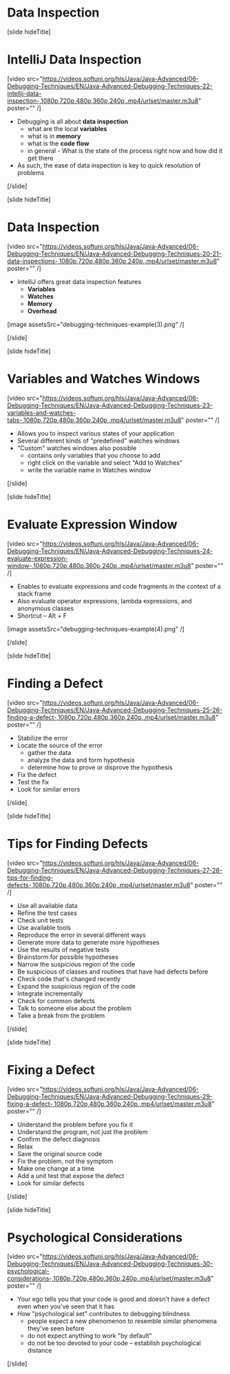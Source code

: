 # Data Inspection

[slide hideTitle]

# IntelliJ Data Inspection

[video src="https://videos.softuni.org/hls/Java/Java-Advanced/06-Debugging-Techniques/EN/Java-Advanced-Debugging-Techniques-22-intellij-data-inspection-,1080p,720p,480p,360p,240p,.mp4/urlset/master.m3u8" poster="" /]

- Debugging is all about **data inspection**
    - what are the local **variables**
    - what is in **memory**
    - what is the **code flow**
    - in general - What is the state of the process right now and how did it get there
- As such, the ease of data inspection is key to quick resolution of problems

[/slide]

[slide hideTitle]

# Data Inspection

[video src="https://videos.softuni.org/hls/Java/Java-Advanced/06-Debugging-Techniques/EN/Java-Advanced-Debugging-Techniques-20-21-data-inspections-,1080p,720p,480p,360p,240p,.mp4/urlset/master.m3u8" poster="" /]

- IntelliJ offers great data inspection features
    - **Variables**
    - **Watches**
    - **Memory**
    - **Overhead**

[image assetsSrc="debugging-techniques-example(3).png" /]

[/slide]

[slide hideTitle]

# Variables and Watches Windows

[video src="https://videos.softuni.org/hls/Java/Java-Advanced/06-Debugging-Techniques/EN/Java-Advanced-Debugging-Techniques-23-variables-and-watches-tabs-,1080p,720p,480p,360p,240p,.mp4/urlset/master.m3u8" poster="" /]

- Allows you to inspect various states of your application
- Several different kinds of "predefined" watches windows
- "Custom" watches windows also possible
    - contains only variables that you choose to add
    - right click on the variable and select "Add to Watches"
    - write the variable name in Watches window

[/slide]

[slide hideTitle]

# Evaluate Expression Window

[video src="https://videos.softuni.org/hls/Java/Java-Advanced/06-Debugging-Techniques/EN/Java-Advanced-Debugging-Techniques-24-evaluate-expression-window-,1080p,720p,480p,360p,240p,.mp4/urlset/master.m3u8" poster="" /]

- Enables to evaluate expressions and code fragments in the context of a stack frame
- Also evaluate operator expressions, lambda expressions, and anonymous classes
- Shortcut – Alt + F

[image assetsSrc="debugging-techniques-example(4).png" /]

[/slide]


[slide hideTitle]

# Finding a Defect

[video src="https://videos.softuni.org/hls/Java/Java-Advanced/06-Debugging-Techniques/EN/Java-Advanced-Debugging-Techniques-25-26-finding-a-defect-,1080p,720p,480p,360p,240p,.mp4/urlset/master.m3u8" poster="" /]

- Stabilize the error
- Locate the source of the error
    - gather the data
    - analyze the data and form hypothesis
    - determine how to prove or disprove the hypothesis
- Fix the defect
- Test the fix
- Look for similar errors

[/slide]

[slide hideTitle]
# Tips for Finding Defects

[video src="https://videos.softuni.org/hls/Java/Java-Advanced/06-Debugging-Techniques/EN/Java-Advanced-Debugging-Techniques-27-28-tips-for-finding-defects-,1080p,720p,480p,360p,240p,.mp4/urlset/master.m3u8" poster="" /]

- Use all available data
- Refine the test cases
- Check unit tests
- Use available tools
- Reproduce the error in several different ways
- Generate more data to generate more hypotheses
- Use the results of negative tests
- Brainstorm for possible hypotheses
- Narrow the suspicious region of the code
- Be suspicious of classes and routines that have had defects before
- Check code that's changed recently
- Expand the suspicious region of the code
- Integrate incrementally
- Check for common defects
- Talk to someone else about the problem
- Take a break from the problem


[/slide]

[slide hideTitle]

# Fixing a Defect

[video src="https://videos.softuni.org/hls/Java/Java-Advanced/06-Debugging-Techniques/EN/Java-Advanced-Debugging-Techniques-29-fixing-a-defect-,1080p,720p,480p,360p,240p,.mp4/urlset/master.m3u8" poster="" /]

- Understand the problem before you fix it
- Understand the program, not just the problem
- Confirm the defect diagnosis
- Relax
- Save the original source code
- Fix the problem, not the symptom
- Make one change at a time
- Add a unit test that expose the defect
- Look for similar defects

[/slide]

[slide hideTitle]
# Psychological Considerations

[video src="https://videos.softuni.org/hls/Java/Java-Advanced/06-Debugging-Techniques/EN/Java-Advanced-Debugging-Techniques-30-psychological-considerations-,1080p,720p,480p,360p,240p,.mp4/urlset/master.m3u8" poster="" /]

- Your ego tells you that your code is good and doesn't have a defect 
even when you've seen that it has
- How "psychological set" contributes to debugging blindness
    - people expect a new phenomenon to resemble similar phenomena they've seen before
    - do not expect anything to work "by default"
    - do not be too devoted to your code – establish psychological distance




[/slide]
